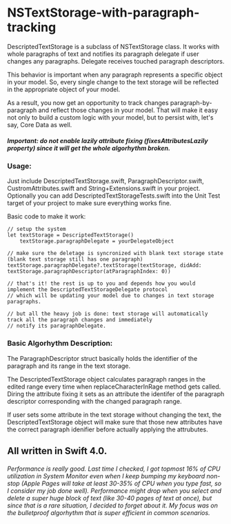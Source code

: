# NSTextStorage-with-paragraph-tracking

DescriptedTextStorage is a subclass of NSTextStorage class. It works with whole paragraphs of text and notifies its	paragraph delegate if user changes any paragraphs. Delegate receives touched paragraph descriptors.

This behavior is important when any paragraph represents a specific object in your model. So, every single change to the text storage will be	reflected	in the appropriate object of your model.

As a result, you now get an opportunity to track changes paragraph-by-paragraph and reflect those changes in your model. That will make it easy not only to build a custom logic with your model, but to persist with, let's say, Core Data as well.

##### Important: do not enable lazily attribute fixing (fixesAttributesLazily property) since it will get the whole algorhythm broken.

### Usage:
Just include DescriptedTextStorage.swift, ParagraphDescriptor.swift, CustromAttributes.swift and String+Extensions.swift in your project. Optionally you can add DescriptedTextStorageTests.swift into the Unit Test target of your project to make sure everything works fine.

Basic code to make it work:

    // setup the system
    let textStorage = DescriptedTextStorage()
		textStorage.paragraphDelegate = yourDelegateObject
    
    // make sure the deletage is syncronized with blank text storage state (blank text storage still has one paragraph)
    textStorage.paragraphDelegate?.textStorage(textStorage, didAdd: textStorage.paragraphDescriptor(atParagraphIndex: 0))
    
    // that's it! the rest is up to you and depends how you would implement the DescriptedTextStorageDelegate protocol
    // which will be updating your model due to changes in text storage paragraphs.
    
    // but all the heavy job is done: text storage will automatically track all the paragraph changes and immediately
    // notify its paragraphDelegate.

### Basic Algorhythm Description:
The ParagraphDescriptor struct basically holds the identifier of the paragraph and its range in the text storage.

The DescriptedTextStorage object calculates paragraph ranges in the edited range every time when replaceCharacterInRage method gets called. Diring the attribute fixing it sets as an attribute the identifer of the paragraph descriptor corresponding with the changed paragraph range.

If user sets some attribute in the text storage without changing the text, the DescriptedTextStorage object will make sure that those new attributes have the correct paragraph idenifier before actually applying the attrubutes.

## All written in Swift 4.0.

###### Performance is really good. Last time I checked, I got topmost 16% of CPU utilization in System Monitor even when I keep bumping my keyboard non-stop (Apple Pages will take at least 30-35% of CPU when you type fast, so I consider my job done well). Performance might drop when you select and delete a super huge block of text (like 30-40 pages of text at once), but since that is a rare situation, I decided to forget about it. My focus was on the bulletproof algorhythm that is super efficient in common scenarios.
